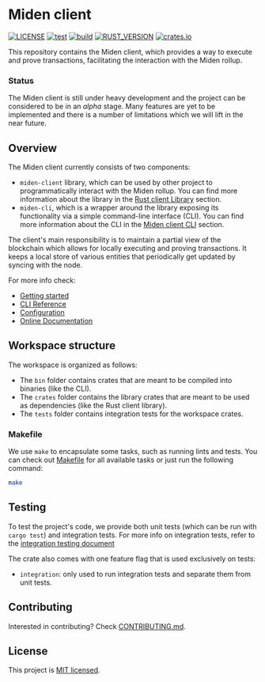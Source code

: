 # Miden client

[![LICENSE](https://img.shields.io/badge/license-MIT-blue.svg)](https://github.com/0xPolygonMiden/miden-client/blob/main/LICENSE)
[![test](https://github.com/0xPolygonMiden/miden-client/actions/workflows/test.yml/badge.svg)](https://github.com/0xPolygonMiden/miden-client/actions/workflows/test.yml)
[![build](https://github.com/0xPolygonMiden/miden-client/actions/workflows/build.yml/badge.svg)](https://github.com/0xPolygonMiden/miden-client/actions/workflows/build.yml)
[![RUST_VERSION](https://img.shields.io/badge/rustc-1.84+-lightgray.svg)](https://www.rust-lang.org/tools/install)
[![crates.io](https://img.shields.io/crates/v/miden-client)](https://crates.io/crates/miden-client)

This repository contains the Miden client, which provides a way to execute and prove transactions, facilitating the interaction with the Miden rollup.

### Status

The Miden client is still under heavy development and the project can be considered to be in an *alpha* stage. Many features are yet to be implemented and there is a number of limitations which we will lift in the near future.

## Overview

The Miden client currently consists of two components:

- `miden-client` library, which can be used by other project to programmatically interact with the Miden rollup. You can find more information about the library in the [Rust client Library](./crates/rust-client/README.md) section.
- `miden-cli`, which is a wrapper around the library exposing its functionality via a simple command-line interface (CLI). You can find more information about the CLI in the [Miden client CLI](./bin/miden-cli/README.md) section.

The client's main responsibility is to maintain a partial view of the blockchain which allows for locally executing and proving transactions. It keeps a local store of various entities that periodically get updated by syncing with the node.

For more info check:

- [Getting started](https://0xpolygonmiden.github.io/miden-docs/miden-client/get-started/prerequisites.html)
- [CLI Reference](https://0xpolygonmiden.github.io/miden-docs/miden-client/cli-reference.html)
- [Configuration](https://0xpolygonmiden.github.io/miden-docs/miden-client/cli-config.html)
- [Online Documentation](https://0xpolygonmiden.github.io/miden-docs/miden-client/index.html)

## Workspace structure

The workspace is organized as follows:
- The `bin` folder contains crates that are meant to be compiled into binaries (like the CLI).
- The `crates` folder contains the library crates that are meant to be used as dependencies (like the Rust client library).
- The `tests` folder contains integration tests for the workspace crates.

### Makefile

We use `make` to encapsulate some tasks, such as running lints and tests. You can check out [Makefile](./Makefile) for all available tasks or just run the following command:

```bash
make
```

## Testing

To test the project's code, we provide both unit tests (which can be run with `cargo test`) and integration tests. For more info on integration tests, refer to the [integration testing document](./tests/README.md)

The crate also comes with one feature flag that is used exclusively on tests: 

- `integration`: only used to run integration tests and separate them from unit tests.

## Contributing

Interested in contributing? Check [CONTRIBUTING.md](./CONTRIBUTING.md).

## License
This project is [MIT licensed](./LICENSE).
